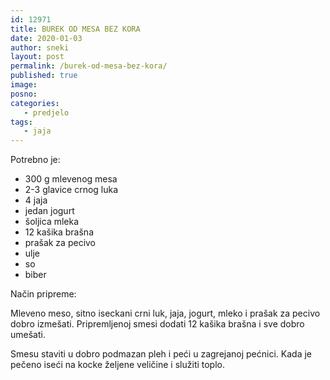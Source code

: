 ```yaml
---
id: 12971
title: BUREK OD MESA BEZ KORA
date: 2020-01-03
author: sneki
layout: post
permalink: /burek-od-mesa-bez-kora/
published: true
image: 
posno: 
categories:
   - predjelo
tags:
   - jaja
---
```

Potrebno je:

* 300 g mlevenog mesa 
* 2-3 glavice crnog luka
* 4 jaja
* jedan jogurt
* šoljica mleka
* 12 kašika brašna
* prašak za pecivo
* ulje
* so 
* biber


Način pripreme:

Mleveno meso, sitno iseckani crni luk, jaja, jogurt, mleko i prašak za pecivo dobro izmešati. Pripremljenoj smesi dodati 12 kašika brašna i sve dobro umešati.

Smesu staviti u dobro podmazan pleh i peći u zagrejanoj pećnici. Kada je pečeno iseći na kocke željene veličine i služiti toplo.


  

